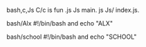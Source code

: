 bash,c,Js 
C/c is fun .js
Js main.  js
Js/ index.js.

bash/Alx
#!/bin/bash and echo "ALX"


bash/school
#!/bin/bash and echo "SCHOOL"
